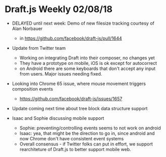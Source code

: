 # Draft.js Weekly 02/08/18

* DELAYED until next week: Demo of new filesize tracking courtesy of  Alan Norbauer
    * in https://github.com/facebook/draft-js/pull/1644

* Update from Twitter team
    * Working on integrating Draft into their composer, no changes yet
    * They have a prototype on mobile, iOS is ok except for autocorrect
    * on Android there are some keyboards that don't accept any input from users. Major issues needing fixed.
* Looking into Chrome 65 issue, where mouse movement triggers composition events
    * https://github.com/facebook/draft-js/issues/1657
* Update coming next time about tree block data structure support
* Isaac and Sophie discussing mobile support
    * Sophie: preventing/controlling events seems to not work on android
    * Isaac: yea, that might be the direction to go in, since android and now Chrome don't have consistent event systems
    * Overall consensus - if Twitter folks can put in effort, we support rearchiteture of Draft.js to better support mobile web.
